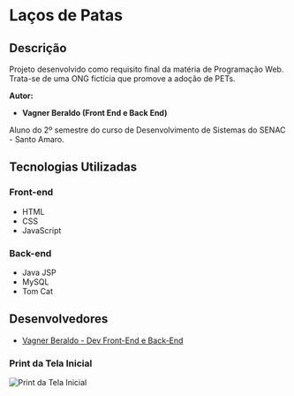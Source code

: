# Laços de Patas

## Descrição
Projeto desenvolvido como requisito final da matéria de Programação Web. Trata-se de uma ONG fictícia que promove a adoção de PETs.

**Autor:**
- **Vagner Beraldo (Front End e Back End)**

Aluno do 2º semestre do curso de Desenvolvimento de Sistemas do SENAC - Santo Amaro.

## Tecnologias Utilizadas

### Front-end
- HTML
- CSS
- JavaScript

### Back-end
- Java JSP
- MySQL
- Tom Cat

## Desenvolvedores
- [Vagner Beraldo - Dev Front-End e Back-End](https://github.com/VagnerBeraldo)

### Print da Tela Inicial
![Print da Tela Inicial](https://github.com/VagnerBeraldo/ProjetoPWII/blob/main/web/img/site.PNG)


